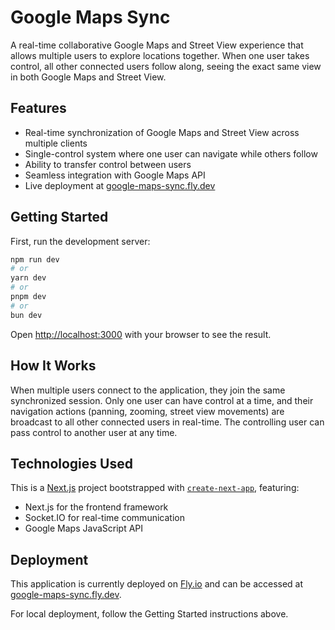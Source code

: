 # Google Maps Sync

A real-time collaborative Google Maps and Street View experience that allows multiple users to explore locations together. When one user takes control, all other connected users follow along, seeing the exact same view in both Google Maps and Street View.

## Features

- Real-time synchronization of Google Maps and Street View across multiple clients
- Single-control system where one user can navigate while others follow
- Ability to transfer control between users
- Seamless integration with Google Maps API
- Live deployment at [google-maps-sync.fly.dev](https://google-maps-sync.fly.dev)

## Getting Started

First, run the development server:

```bash
npm run dev
# or
yarn dev
# or
pnpm dev
# or
bun dev
```

Open [http://localhost:3000](http://localhost:3000) with your browser to see the result.

## How It Works

When multiple users connect to the application, they join the same synchronized session. Only one user can have control at a time, and their navigation actions (panning, zooming, street view movements) are broadcast to all other connected users in real-time. The controlling user can pass control to another user at any time.

## Technologies Used

This is a [Next.js](https://nextjs.org) project bootstrapped with [`create-next-app`](https://nextjs.org/docs/app/api-reference/cli/create-next-app), featuring:

- Next.js for the frontend framework
- Socket.IO for real-time communication
- Google Maps JavaScript API

## Deployment

This application is currently deployed on [Fly.io](https://fly.io) and can be accessed at [google-maps-sync.fly.dev](https://google-maps-sync.fly.dev).

For local deployment, follow the Getting Started instructions above.
